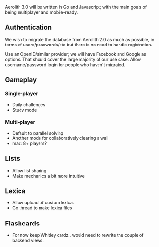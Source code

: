 Aerolith 3.0 will be written in Go and Javascript; with the main goals
of being multiplayer and mobile-ready.

## Authentication

We wish to migrate the database from Aerolith 2.0 as much as possible, in terms of users/passwords/etc but there is no need to handle registration.

Use an OpenID/similar provider; we will have Facebook and Google as options. That should cover the large majority of our use case. Allow username/password login for people who haven't migrated.

## Gameplay

### Single-player
- Daily challenges
- Study mode


### Multi-player
- Default to parallel solving
- Another mode for collaboratively clearing a wall
- max: 8+ players?

## Lists

- Allow list sharing
- Make mechanics a bit more intuitive

## Lexica

- Allow upload of custom lexica. 
- Go thread to make lexica files


## Flashcards
- For now keep Whitley cardz.. would need to rewrite the couple of backend views.

